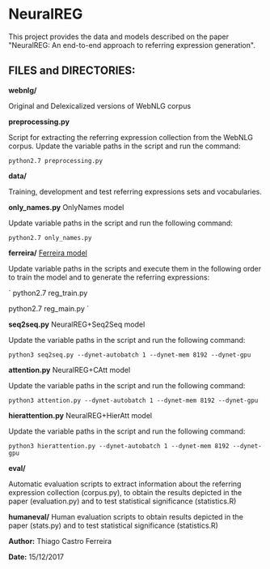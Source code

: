 # NeuralREG

This project provides the data and models described on the paper "NeuralREG: An end-to-end approach to referring expression generation".

## FILES and DIRECTORIES:

**webnlg/** 

Original and Delexicalized versions of WebNLG corpus

**preprocessing.py** 

Script for extracting the referring expression collection from the WebNLG corpus. Update the variable paths in the script and run the command:

`python2.7 preprocessing.py`

**data/** 

Training, development and test referring expressions sets and vocabularies.

**only_names.py** OnlyNames model

Update variable paths in the script and run the following command:

`python2.7 only_names.py`

**ferreira/** [Ferreira model](http://www.aclweb.org/anthology/P16-1054)

Update variable paths in the scripts and execute them in the following order to train the model and to generate the referring expressions:

`
python2.7 reg_train.py

python2.7 reg_main.py
`

**seq2seq.py** NeuralREG+Seq2Seq model 

Update the variable paths in the script and run the following command:

`python3 seq2seq.py --dynet-autobatch 1 --dynet-mem 8192 --dynet-gpu`

**attention.py** NeuralREG+CAtt model 

Update the variable paths in the script and run the following command:

`python3 attention.py --dynet-autobatch 1 --dynet-mem 8192 --dynet-gpu`

**hierattention.py** NeuralREG+HierAtt model

Update the variable paths in the script and run the following command:

`python3 hierattention.py --dynet-autobatch 1 --dynet-mem 8192 --dynet-gpu`

**eval/** 

Automatic evaluation scripts to extract information about the referring expression collection (corpus.py), to obtain the results depicted in the paper (evaluation.py) and to test statistical significance (statistics.R)

**humaneval/** Human evaluation scripts to obtain results depicted in the paper (stats.py) and to test statistical significance (statistics.R)

**Author:** Thiago Castro Ferreira

**Date:** 15/12/2017
